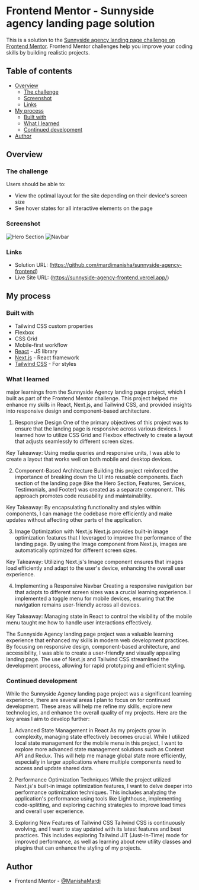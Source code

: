 # Frontend Mentor - Sunnyside agency landing page solution

This is a solution to the [Sunnyside agency landing page challenge on Frontend Mentor](https://www.frontendmentor.io/challenges/sunnyside-agency-landing-page-7yVs3B6ef). Frontend Mentor challenges help you improve your coding skills by building realistic projects.

## Table of contents

- [Overview](#overview)
  - [The challenge](#the-challenge)
  - [Screenshot](#screenshot)
  - [Links](#links)
- [My process](#my-process)
  - [Built with](#built-with)
  - [What I learned](#what-i-learned)
  - [Continued development](#continued-development)
- [Author](#author)


## Overview

### The challenge

Users should be able to:

- View the optimal layout for the site depending on their device's screen size
- See hover states for all interactive elements on the page

### Screenshot

![Hero Section](/images/HeroSection.jpg)
![Navbar](/images/Navbar.jpg)


### Links

- Solution URL: (https://github.com/mardimanisha/sunnyside-agency-frontend)
- Live Site URL: (https://sunnyside-agency-frontend.vercel.app/)

## My process

### Built with

- Tailwind CSS custom properties
- Flexbox
- CSS Grid
- Mobile-first workflow
- [React](https://reactjs.org/) - JS library
- [Next.js](https://nextjs.org/) - React framework
- [Tailwind CSS](https://tailwindcss.com/) - For styles

### What I learned

major learnings from the Sunnyside Agency landing page project, which I built as part of the Frontend Mentor challenge. This project helped me enhance my skills in React, Next.js, and Tailwind CSS, and provided insights into responsive design and component-based architecture.

1. Responsive Design
One of the primary objectives of this project was to ensure that the landing page is responsive across various devices. I learned how to utilize CSS Grid and Flexbox effectively to create a layout that adjusts seamlessly to different screen sizes.

Key Takeaway: Using media queries and responsive units, I was able to create a layout that works well on both mobile and desktop devices.

2. Component-Based Architecture
Building this project reinforced the importance of breaking down the UI into reusable components. Each section of the landing page (like the Hero Section, Features, Services, Testimonials, and Footer) was created as a separate component. This approach promotes code reusability and maintainability.

Key Takeaway: By encapsulating functionality and styles within components, I can manage the codebase more efficiently and make updates without affecting other parts of the application.

3. Image Optimization with Next.js
Next.js provides built-in image optimization features that I leveraged to improve the performance of the landing page. By using the Image component from Next.js, images are automatically optimized for different screen sizes.

Key Takeaway: Utilizing Next.js's Image component ensures that images load efficiently and adapt to the user's device, enhancing the overall user experience.

4. Implementing a Responsive Navbar
Creating a responsive navigation bar that adapts to different screen sizes was a crucial learning experience. I implemented a toggle menu for mobile devices, ensuring that the navigation remains user-friendly across all devices.

Key Takeaway: Managing state in React to control the visibility of the mobile menu taught me how to handle user interactions effectively.

The Sunnyside Agency landing page project was a valuable learning experience that enhanced my skills in modern web development practices. By focusing on responsive design, component-based architecture, and accessibility, I was able to create a user-friendly and visually appealing landing page. The use of Next.js and Tailwind CSS streamlined the development process, allowing for rapid prototyping and efficient styling.

### Continued development

While the Sunnyside Agency landing page project was a significant learning experience, there are several areas I plan to focus on for continued development. These areas will help me refine my skills, explore new technologies, and enhance the overall quality of my projects. Here are the key areas I aim to develop further:

1. Advanced State Management in React
As my projects grow in complexity, managing state effectively becomes crucial. While I utilized local state management for the mobile menu in this project, I want to explore more advanced state management solutions such as Context API and Redux. This will help me manage global state more efficiently, especially in larger applications where multiple components need to access and update shared data.

2. Performance Optimization Techniques
While the project utilized Next.js's built-in image optimization features, I want to delve deeper into performance optimization techniques. This includes analyzing the application's performance using tools like Lighthouse, implementing code-splitting, and exploring caching strategies to improve load times and overall user experience.

3. Exploring New Features of Tailwind CSS
Tailwind CSS is continuously evolving, and I want to stay updated with its latest features and best practices. This includes exploring Tailwind JIT (Just-In-Time) mode for improved performance, as well as learning about new utility classes and plugins that can enhance the styling of my projects.

## Author

- Frontend Mentor - [@ManishaMardi](https://www.frontendmentor.io/profile/mardimanisha)

